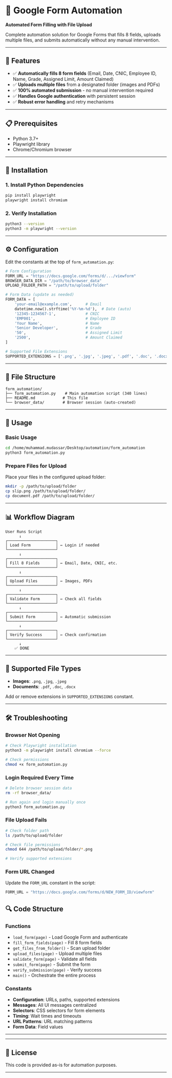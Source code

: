 # 🤖 Google Form Automation

**Automated Form Filling with File Upload**

Complete automation solution for Google Forms that fills 8 fields, uploads multiple files, and submits automatically without any manual intervention.

---

## 🎯 Features

- ✅ **Automatically fills 8 form fields** (Email, Date, CNIC, Employee ID, Name, Grade, Assigned Limit, Amount Claimed)
- ✅ **Uploads multiple files** from a designated folder (images and PDFs)
- ✅ **100% automated submission** - no manual intervention required
- ✅ **Handles Google authentication** with persistent session
- ✅ **Robust error handling** and retry mechanisms

---

## 📋 Prerequisites

- Python 3.7+
- Playwright library
- Chrome/Chromium browser

---

## 🚀 Installation

### 1. Install Python Dependencies

```bash
pip install playwright
playwright install chromium
```

### 2. Verify Installation

```bash
python3 --version
python3 -m playwright --version
```

---

## ⚙️ Configuration

Edit the constants at the top of `form_automation.py`:

```python
# Form Configuration
FORM_URL = "https://docs.google.com/forms/d/.../viewform"
BROWSER_DATA_DIR = "/path/to/browser_data"
UPLOAD_FOLDER_PATH = "/path/to/upload/folder"

# Form Data (update as needed)
FORM_DATA = [
    'your-email@example.com',      # Email
    datetime.now().strftime('%Y-%m-%d'),  # Date (auto)
    '12345-1234567-1',             # CNIC
    'EMP001',                      # Employee ID
    'Your Name',                   # Name
    'Senior Developer',            # Grade
    '50',                          # Assigned Limit
    '2500',                        # Amount Claimed
]

# Supported File Extensions
SUPPORTED_EXTENSIONS = ['.png', '.jpg', '.jpeg', '.pdf', '.doc', '.docx']
```

---

## 📁 File Structure

```
form_automation/
├── form_automation.py    # Main automation script (340 lines)
├── README.md            # This file
└── browser_data/        # Browser session (auto-created)
```

---

## 🚀 Usage

### Basic Usage

```bash
cd /home/muhammad.mudassar/Desktop/automation/form_automation
python3 form_automation.py
```

### Prepare Files for Upload

Place your files in the configured upload folder:

```bash
mkdir -p /path/to/upload/folder
cp slip.png /path/to/upload/folder/
cp document.pdf /path/to/upload/folder/
```

---



## 📊 Workflow Diagram

```
User Runs Script
      ↓
┌─────────────────────┐
│ Load Form           │ ← Login if needed
└─────────────────────┘
      ↓
┌─────────────────────┐
│ Fill 8 Fields       │ ← Email, Date, CNIC, etc.
└─────────────────────┘
      ↓
┌─────────────────────┐
│ Upload Files        │ ← Images, PDFs
└─────────────────────┘
      ↓
┌─────────────────────┐
│ Validate Form       │ ← Check all fields
└─────────────────────┘
      ↓
┌─────────────────────┐
│ Submit Form         │ ← Automatic submission
└─────────────────────┘
      ↓
┌─────────────────────┐
│ Verify Success      │ ← Check confirmation
└─────────────────────┘
      ↓
    ✅ DONE
```

---

## 📝 Supported File Types

- **Images**: `.png`, `.jpg`, `.jpeg`
- **Documents**: `.pdf`, `.doc`, `.docx`

Add or remove extensions in `SUPPORTED_EXTENSIONS` constant.

---

## 🛠️ Troubleshooting

### Browser Not Opening

```bash
# Check Playwright installation
python3 -m playwright install chromium --force

# Check permissions
chmod +x form_automation.py
```

### Login Required Every Time

```bash
# Delete browser session data
rm -rf browser_data/

# Run again and login manually once
python3 form_automation.py
```

### File Upload Fails

```bash
# Check folder path
ls /path/to/upload/folder

# Check file permissions
chmod 644 /path/to/upload/folder/*.png

# Verify supported extensions
```

### Form URL Changed

Update the `FORM_URL` constant in the script:

```python
FORM_URL = "https://docs.google.com/forms/d/NEW_FORM_ID/viewform"
```



## 🔍 Code Structure

### Functions

- `load_form(page)` - Load Google Form and authenticate
- `fill_form_fields(page)` - Fill 8 form fields
- `get_files_from_folder()` - Scan upload folder
- `upload_files(page)` - Upload multiple files
- `validate_form(page)` - Validate all fields
- `submit_form(page)` - Submit the form
- `verify_submission(page)` - Verify success
- `main()` - Orchestrate the entire process

### Constants

- **Configuration**: URLs, paths, supported extensions
- **Messages**: All UI messages centralized
- **Selectors**: CSS selectors for form elements
- **Timing**: Wait times and timeouts
- **URL Patterns**: URL matching patterns
- **Form Data**: Field values

---



---

## 📝 License

This code is provided as-is for automation purposes.

---
